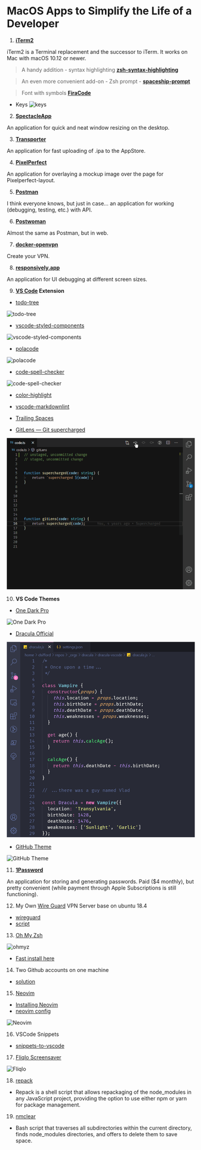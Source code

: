 # MacOS Apps to Simplify the Life of a Developer

1. **[iTerm2](https://www.iterm2.com/)**

iTerm2 is a Terminal replacement and the successor to iTerm. It works on Mac with macOS 10.12 or newer.
> A handy addition - syntax highlighting **[zsh-syntax-highlighting](https://github.com/zsh-users/zsh-syntax-highlighting)**

> An even more convenient add-on - Zsh prompt - **[spaceship-prompt](https://github.com/denysdovhan/spaceship-prompt)**

> Font with symbols  **[FiraCode](https://github.com/tonsky/FiraCode)**

- Keys
![keys](https://cloud.cdroma.ru/upload/855a008f-9d71-48fd-bf14-e1d0c1bffd46-1650458070095.png)

2. **[SpectacleApp](https://www.spectacleapp.com/)**

An application for quick and neat window resizing on the desktop.

3. **[Transporter](https://apps.apple.com/ru/app/transporter/id1450874784?mt=12)**

An application for fast uploading of .ipa to the AppStore.

4. **[PixelPerfect](http://pixelperfect-app.com/)**

An application for overlaying a mockup image over the page for Pixelperfect-layout.

5. **[Postman](https://www.postman.com/)**

I think everyone knows, but just in case... an application for working (debugging, testing, etc.) with API.

6. **[Postwoman](https://postwoman.io/)**

Almost the same as Postman, but in web.

7. **[docker-openvpn](https://github.com/kylemanna/docker-openvpn/)**

Create your VPN.

8. **[responsively.app](https://responsively.app/)**

An application for UI debugging at different screen sizes.

9. **[VS Code](https://code.visualstudio.com/) Extension**

- [todo-tree](https://marketplace.visualstudio.com/items?itemName=Gruntfuggly.todo-tree)

![todo-tree](https://raw.githubusercontent.com/Gruntfuggly/todo-tree/master/resources/screenshot.png)

- [vscode-styled-components](https://marketplace.visualstudio.com/items?itemName=styled-components.vscode-styled-components)

![vscode-styled-components](https://github.com/styled-components/vscode-styled-components/raw/HEAD/demo.gif)

- [polacode](https://marketplace.visualstudio.com/items?itemName=pnp.polacode)

![polacode](https://github.com/octref/polacode/raw/master/demo/usage.gif)

- [code-spell-checker](https://marketplace.visualstudio.com/items?itemName=streetsidesoftware.code-spell-checker)

![code-spell-checker](https://raw.githubusercontent.com/streetsidesoftware/vscode-spell-checker/master/packages/client/images/example.gif)

- [color-highlight](https://marketplace.visualstudio.com/items?itemName=naumovs.color-highlight)

- [vscode-markdownlint](https://marketplace.visualstudio.com/items?itemName=DavidAnson.vscode-markdownlint)

- [Trailing Spaces](https://marketplace.visualstudio.com/items?itemName=shardulm94.trailing-spaces)

- [GitLens — Git supercharged](https://marketplace.visualstudio.com/items?itemName=eamodio.gitlens)

![GitLens — Git supercharged](https://raw.githubusercontent.com/gitkraken/vscode-gitlens/main/images/docs/revision-navigation.gif)

10. **VS Code Themes**

- [One Dark Pro](https://marketplace.visualstudio.com/items?itemName=zhuangtongfa.Material-theme)

![One Dark Pro](https://cdn.jsdelivr.net/gh/binaryify/onedark-pro/screenshots/normal.png)

- [Dracula Official](https://marketplace.visualstudio.com/items?itemName=dracula-theme.theme-dracula)

![Dracula Official](https://raw.githubusercontent.com/dracula/visual-studio-code/master/screenshot.png)

- [GitHub Theme](https://marketplace.visualstudio.com/items?itemName=GitHub.github-vscode-theme)

![GitHub Theme](https://user-images.githubusercontent.com/378023/132220037-3cd3e777-55a6-445f-9a2e-da6020ebd78d.png)

11. **[1Password](https://1password.com/ru/)**

An application for storing and generating passwords.
Paid ($4 monthly), but pretty convenient (while payment through Apple Subscriptions is still functioning).

12. My Own [Wire Guard](https://www.wireguard.com) VPN Server base on ubuntu 18.4

- [wireguard](https://www.wireguard.com)
- [script](https://gist.github.com/gthrm/fcf39fc0cc06f47047cd8e7640eff573)

13. [Oh My Zsh](https://ohmyz.sh)

![ohmyz](https://ohmyz.sh/img/themes/eastwood.jpg)

- [Fast install here](https://gist.github.com/dogrocker/1efb8fd9427779c827058f873b94df95)

14. Two Github accounts on one machine

- [solution](https://gist.github.com/oanhnn/80a89405ab9023894df7)

15. [Neovim](https://neovim.io)

- [Installing Neovim](https://github.com/neovim/neovim/wiki/Installing-Neovim)
- [neovim config](https://gist.github.com/gthrm/1768241930408671f4bc7db99d800656)

![Neovim](https://cloud.cdroma.ru/upload/99c9dd17-be27-4ba5-afe0-d28031c600ea-1656681254860.png)

16. VSCode Snippets

- [snippets-to-vscode](https://github.com/gthrm/my-snippets-to-vscode)

17. [Fliqlo Screensaver](https://fliqlo.com/screensaver/)

![Fliqlo](https://fliqlo.com/images/mobileapp.jpg)

18. [repack](https://github.com/gthrm/homebrew-repack)

- Repack is a shell script that allows repackaging of the node_modules in any JavaScript project, providing the option to use either npm or yarn for package management.

19. [nmclear](https://github.com/gthrm/homebrew-nmclear)

- Bash script that traverses all subdirectories within the current directory, finds node_modules directories, and offers to delete them to save space.
